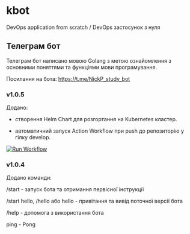 # kbot
DevOps application from scratch / DevOps застосунок з нуля
## Телеграм бот
Телеграм бот написано мовою Golang з метою ознайомлення з основними поняттями та функціями мови програмування.

Посилання на бота:  https://t.me/NickP_study_bot

### v1.0.5
Додано:

- створення Helm Chart для розгортання на Kubernetes кластер.

- автоматичний запуск Action Workflow при push до репозиторію у гілку develop.

[![Run Workflow](https://github.com/NickP007/kbot/actions/workflows/cicd.yaml/badge.svg)](https://github.com/NickP007/kbot/actions/workflows/cicd.yaml)


### v1.0.4
Додано команди:

/start - запуск бота та отримання первісної інструкції

/start hello, /hello або hello - привітання та вивід поточної версії бота

/help - допомога з використання бота

ping - Pong
